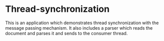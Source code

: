 # Thread-synchronization
This is an application which demonstrates thread synchronization with the message passing mechanism. It also includes a parser which reads the document and parses it and sends to the consumer thread.
